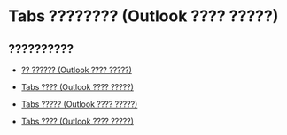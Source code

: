
# Tabs ???????? (Outlook ???? ?????)

## ??????????


- [?? ?????? (Outlook ???? ?????)](0b209e50-60c7-e991-f0fb-627dd17cb7ec.md)
    
- [Tabs ???? (Outlook ???? ?????)](825acc32-b450-47d7-9917-5732140ab6dc.md)
    
- [Tabs ????? (Outlook ???? ?????)](9f390052-1f14-4f55-856d-890a848ff608.md)
    
- [Tabs ???? (Outlook ???? ?????)](528a2193-85bd-4437-9b07-d68c5474dea7.md)
    
